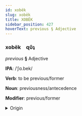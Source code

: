 ```yaml
---
id: xobëk
slug: xobëk
title: XOBËK
sidebar_position: 427
hoverText: previous § Adjective
---
```


### xobëk&emsp;<span kind="abugida">ɋʋ̑ʇ</span>

*previous* **§** Adjective

**IPA**: /ˈʃɑ.bek/

**Verb**: to be previous/former

**Noun**: previousness/antecedence

**Modifier**: previous/former

<details>
    <summary>Origin</summary>
    Bengali সাবেক śabek [ɕabek]<br/>
    <em>Indo-Iranian Language Family</em>
</details>